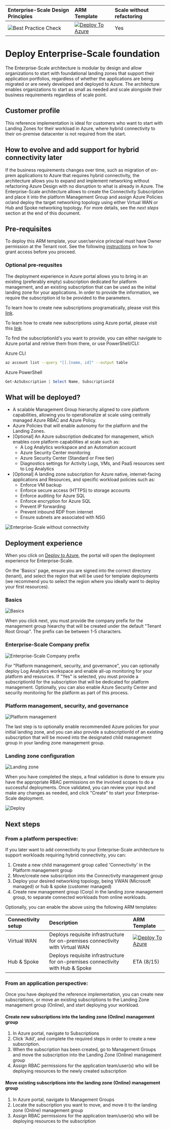 | Enterprise-Scale Design Principles | ARM Template | Scale without refactoring |
|:-------------|:--------------|:--------------|
|![Best Practice Check](https://azurequickstartsservice.blob.core.windows.net/badges/subscription-deployments/create-rg-lock-role-assignment/BestPracticeResult.svg)|[![Deploy To Azure](https://raw.githubusercontent.com/Azure/azure-quickstart-templates/master/1-CONTRIBUTION-GUIDE/images/deploytoazure.svg?sanitize=true)](https://ms.portal.azure.com/?feature.customportal=false#create/Microsoft.Template/uri/https%3A%2F%2Fraw.githubusercontent.com%2FAzure%2FEnterprise-Scale%2Fmain%2Fdocs%2Freference%2Fwingtip%2FarmTemplates%2Fes-foundation.json/createUIDefinitionUri/https%3A%2F%2Fraw.githubusercontent.com%2FAzure%2FEnterprise-Scale%2Fmain%2Fdocs%2Freference%2Fwingtip%2FarmTemplates%2Fportal-es-foundation.json)  | Yes |

# Deploy Enterprise-Scale foundation

The Enterprise-Scale architecture is modular by design and allow organizations to start with foundational landing zones that support their application portfolios, regardless of whether the applications are being migrated or are newly developed and deployed to Azure. The architecture enables organizations to start as small as needed and scale alongside their business requirements regardless of scale point.

## Customer profile

This reference implementation is ideal for customers who want to start with Landing Zones for their workload in Azure, where hybrid connectivity to their on-premise datacenter is not required from the start.

## How to evolve and add support for hybrid connectivity later

If the business requirements changes over time, such as migration of on-prem applications to Azure that requires hybrid connectivity, the architecture allows you to expand and implement networking without refactoring Azure Design with no disruption to what is already in Azure. The Enterprise-Scale architecture allows to create the Connectivity Subscription and place it into the platform Management Group and assign Azure Policies or/and deploy the target networking topology using either Virtual WAN or Hub and Spoke networking topology.
For more details, see the *next steps* section at the end of this document.

## Pre-requisites

To deploy this ARM template, your user/service principal must have Owner permission at the Tenant root.
See the following [instructions](../../EnterpriseScale-Setup-azure.md) on how to grant access before you proceed.

### Optional pre-requsites

The deployment experience in Azure portal allows you to bring in an existing (preferably empty) subscription dedicated for platform management, and an existing subscription that can be used as the initial landing zone for your applications. In order to provide the information, we require the subscription id to be provided to the parameters.

To learn how to create new subscriptions programatically, please visit this [link](https://docs.microsoft.com/en-us/azure/azure-resource-manager/management/programmatically-create-subscription?tabs=rest).

To learn how to create new subscriptions using Azure portal, please visit this [link](https://azure.microsoft.com/en-us/blog/create-enterprise-subscription-experience-in-azure-portal-public-preview/).

To find the subscriptionId's you want to provide, you can either navigate to Azure portal and retrive them from there, or use PowerShell/CLI:

Azure CLI

````bash
az account list --query "[].[name, id]" --output table
````

Azure PowerShell

````powershell
Get-AzSubscription | Select Name, SubscriptionId
````

## What will be deployed?

- A scalable Management Group hierarchy aligned to core platform capabilities, allowing you to operationalize at scale using centrally managed Azure RBAC and Azure Policy.
- Azure Policies that will enable autonomy for the platform and the Landing Zones.
- [Optional] An Azure subscription dedicated for management, which enables core platform capabilities at scale such as:
  - A Log Analytics workspace and an Automation account
  - Azure Security Center monitoring
  - Azure Security Center (Standard or Free tier)
  - Diagnostics settings for Activity Logs, VMs, and PaaS resources sent to Log Analytics
- [Optional] A landing zone subscription for Azure native, internet-facing applications and Resources, and specific workload policies such as:
  - Enforce VM backup
  - Enforce secure access (HTTPS) to storage accounts
  - Enforce auditing for Azure SQL
  - Enforce encryption for Azure SQL
  - Prevent IP forwarding
  - Prevent inbound RDP from internet
  - Ensure subnets are associated with NSG

![Enterprise-Scale without connectivity](./media/es-without-networking.PNG)

## Deployment experience

When you click on [Deploy to Azure](https://ms.portal.azure.com/?feature.customportal=false#create/Microsoft.Template/uri/https%3A%2F%2Fraw.githubusercontent.com%2FAzure%2FEnterprise-Scale%2Fmain%2Fdocs%2Freference%2Fwingtip%2FarmTemplates%2Fes-foundation.json/createUIDefinitionUri/https%3A%2F%2Fraw.githubusercontent.com%2FAzure%2FEnterprise-Scale%2Fmain%2Fdocs%2Freference%2Fwingtip%2FarmTemplates%2Fportal-es-foundation.json), the portal will open the deployment experience for Enterprise-Scale.

On the 'Basics' page, ensure you are signed into the correct directory (tenant), and select the region that will be used for template deployments (we recommend you to select the region where you ideally want to deploy your first resources).

### Basics

![Basics](./media/deploy1.PNG)

When you click next, you must provide the company prefix for the management group hiearchy that will be created under the default "Tenant Root Group". The prefix can be between 1-5 characters.

### Enterprise-Scale Company prefix

![Enterprise-Scale Company prefix](./media/deploy2.PNG)

For "Platform management, security, and governance", you can optionally deploy Log Analytics workspace and enable all-up monitoring for your platform and resources.
If "Yes" is selected, you must provide a subscriptionId for the subscription that will be dedicated for platform management.
Optionally, you can also enable Azure Security Center and security monitoring for the platform as part of this process.

### Platform management, security, and governance

![Platform management](./media/deploy3.PNG)

The last step is to optionally enable recommended Azure policies for your initial landing zone, and you can also provide a subscriptionId of an existing subscription that will be moved into the designated child management group in your landing zone management group.

### Landing zone configuration

![Landing zone](./media/deploy4.PNG)

When you have completed the steps, a final validation is done to ensure you have the appropriate RBAC permissions on the involved scopes to do a successful deployments. Once validated, you can review your input and make any changes as needed, and click "Create" to start your Enterprise-Scale deployment.

![Deploy](./media/deploy5.PNG)

## Next steps

### From a platform perspective:

If you later want to add connectivity to your Enterprise-Scale architecture to support workloads requiring hybrid connectivity, you can:

1. Create a new child management group called 'Connectivity' in the Platform management group
2. Move/create new subscription into the Connectivity management group
3. Deploy your desired networking topology, being VWAN (Microsoft managed) or hub & spoke (customer managed)
4. Create new management group (Corp) in the landing zone management group, to separate connected workloads from online workloads.

Optionally, you can enable the above using the following ARM templates:

| Connectivity setup | Description | ARM Template |
|:-------------------------|:-------------|:-------------|
| Virtual WAN | Deploys requisite infrastructure for on-premises connectivity with Virtual WAN  |[![Deploy To Azure](https://raw.githubusercontent.com/Azure/azure-quickstart-templates/master/1-CONTRIBUTION-GUIDE/images/deploytoazure.svg?sanitize=true)](https://ms.portal.azure.com/?feature.customportal=false#create/Microsoft.Template/uri/https%3A%2F%2Fraw.githubusercontent.com%2FAzure%2FEnterprise-Scale%2Fmain%2Fdocs%2Freference%2Fwingtip%2FarmTemplates%2Fes-add-vwan.json/createUIDefinitionUri/https%3A%2F%2Fraw.githubusercontent.com%2FAzure%2FEnterprise-Scale%2Fmain%2Fdocs%2Freference%2Fwingtip%2FarmTemplates%2Fportal-es-add-vwan.json) |
| Hub & Spoke | Deploys requisite infrastructure for on-premises connectivity with Hub & Spoke  |<!-- [![Deploy To Azure](https://raw.githubusercontent.com/Azure/azure-quickstart-templates/master/1-CONTRIBUTION-GUIDE/images/deploytoazure.svg?sanitize=true)](https://ms.portal.azure.com/?feature.customportal=false#create/Microsoft.Template/uri/https%3A%2F%2Fraw.githubusercontent.com%2FAzure%2FAzOps%2Fmain%2Ftemplate%2Fux-hub-spoke.json) --> ETA (8/15) |

### From an application perspective:

Once you have deployed the reference implementation, you can create new subscriptions, or move an existing subscriptions to the Landing Zone management group (Online), and start deploying your workload.

#### Create new subscriptions into the landing zone (Online) management group

1. In Azure portal, navigate to Subscriptions
2. Click 'Add', and complete the required steps in order to create a new subscription.
3. When the subscription has been created, go to Management Groups and move the subscription into the Landing Zone (Online) management group
4. Assign RBAC permissions for the application team/user(s) who will be deploying resources to the newly created subscription

#### Move existing subscriptions into the landing zone (Online) management group

1. In Azure portal, navigate to Management Groups
2. Locate the subscription you want to move, and move it to the landing zone (Online) management group
3. Assign RBAC permissions for the application team/user(s) who will be deploying resources to the subscription